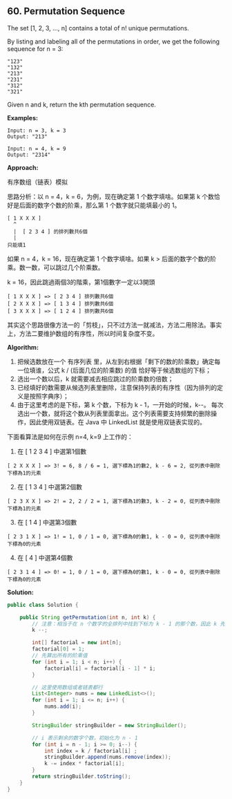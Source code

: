 ## 60. Permutation Sequence

The set [1, 2, 3, ..., n] contains a total of n! unique permutations.

By listing and labeling all of the permutations in order, we get the following sequence for n = 3:

```
"123"
"132"
"213"
"231"
"312"
"321"
```

Given n and k, return the kth permutation sequence.

**Examples:** 

```
Input: n = 3, k = 3
Output: "213"
```

```
Input: n = 4, k = 9
Output: "2314"
```

**Approach:**

有序数组（链表）模拟

思路分析：以 n = 4，k = 6，为例，现在确定第 1 个数字填啥。如果第 k 个数恰好是后面的数字个数的阶乘，那么第 1 个数字就只能填最小的 1。

```
[ 1 X X X ]
  ^ 
  |  [ 2 3 4 ] 的排列數共6個
  |
只能填1
```

如果 n = 4，k = 16，现在确定第 1 个数字填啥。如果 k > 后面的数字个数的阶乘。数一数，可以跳过几个阶乘数。

k = 16，因此跳過兩個3的階乘，第1個數字一定以3開頭

```
[ 1 X X X ] => [ 2 3 4 ] 排列數共6個
[ 2 X X X ] => [ 1 3 4 ] 排列數共6個
[ 3 X X X ] => [ 1 2 4 ] 排列數共6個
```

其实这个思路很像方法一的「剪枝」，只不过方法一就减法，方法二用除法。事实上，方法二要维护数组的有序性，所以时间复杂度不变。

**Algorithm:**

1. 把候选数放在一个 有序列表 里，从左到右根据「剩下的数的阶乘数」确定每一位填谁，公式 k / (后面几位的阶乘数) 的值 恰好等于候选数组的下标；
2. 选出一个数以后，k 就需要减去相应跳过的阶乘数的倍数；
3. 已经填好的数需要从候选列表里删除，注意保持列表的有序性（因为排列的定义是按照字典序）；
4. 由于这里考虑的是下标，第 k 个数，下标为 k - 1，一开始的时候，k--。
每次选出一个数，就将这个数从列表里面拿出。这个列表需要支持频繁的删除操作，因此使用双链表。在 Java 中 LinkedList 就是使用双链表实现的。

下面看算法是如何在示例 n=4, k=9 上工作的：

1. 在 [ 1 2 3 4 ] 中選第1個數

```
[ 2 X X X ] => 3! = 6, 8 / 6 = 1, 選下標為1的數2, k - 6 = 2, 從列表中刪除下標為1的元素
```

2. 在 [ 1 3 4 ] 中選第2個數

```
[ 2 3 X X ] => 2! = 2, 2 / 2 = 1, 選下標為1的數3, k - 2 = 0, 從列表中刪除下標為1的元素
```

3. 在 [ 1 4 ] 中選第3個數

```
[ 2 3 1 X ] => 1! = 1, 0 / 1 = 0, 選下標為0的數1, k - 0 = 0, 從列表中刪除下標為0的元素
```

4. 在 [ 4 ] 中選第4個數

```
[ 2 3 1 4 ] => 0! = 1, 0 / 1 = 0, 選下標為0的數1, k - 0 = 0, 從列表中刪除下標為0的元素
```

**Solution:**

```java
public class Solution {

    public String getPermutation(int n, int k) {
        // 注意：相当于在 n 个数字的全排列中找到下标为 k - 1 的那个数，因此 k 先减 1
        k --;

        int[] factorial = new int[n];
        factorial[0] = 1;
        // 先算出所有的阶乘值
        for (int i = 1; i < n; i++) {
            factorial[i] = factorial[i - 1] * i;
        }

        // 这里使用数组或者链表都行
        List<Integer> nums = new LinkedList<>();
        for (int i = 1; i <= n; i++) {
            nums.add(i);
        }

        StringBuilder stringBuilder = new StringBuilder();

        // i 表示剩余的数字个数，初始化为 n - 1
        for (int i = n - 1; i >= 0; i--) {
            int index = k / factorial[i] ;
            stringBuilder.append(nums.remove(index));
            k -= index * factorial[i];
        }
        return stringBuilder.toString();
    }
}
```